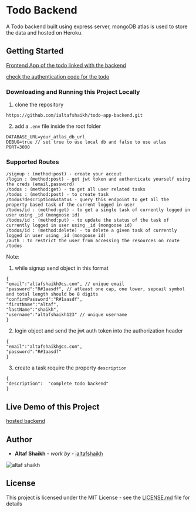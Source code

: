 
# Todo Backend

A Todo backend built using express server, mongoDB atlas is used to store the data and hosted on Heroku.

## Getting Started

[Frontend App of the todo linked with the backend](https://ialtafshaikh.github.io/todo-app-frontend/)

[check the authentication code for the todo](https://github.com/ialtafshaikh/authentication-backend)

### Downloading and Running this Project Locally
1. clone the repository
```
https://github.com/ialtafshaikh/todo-app-backend.git
```
2. add a ``.env`` file inside the root folder
```
DATABASE_URL=your_atlas_db_url
DEBUG=true // set true to use local db and false to use atlas
PORT=3000
```

### Supported Routes

```
/signup : (method:post) - create your accout
/login : (method:post) - get jwt token and authenticate yourself using the creds (email,password)
/todos : (method:get) - to get all user related tasks
/todos : (method:post) - to create task
/todos?description&status - query this endpoint to get all the property based task of the current logged in user
/todos/id : (method:get) - to get a single task of currently logged in user using _id (mongoose id)
/todos/id : (method:put) - to update the status of the task of currently logged in user using _id (mongoose id)
/todos/id : (method:delete) - to delete a given task of currently logged in user using _id (mongoose id)
/auth : to restrict the user from accessing the resources on route /todos
```
Note:
1. while signup send object in this format
```
{
"email":"altafshaikh@cs.com", // unique email
"password":"R#1aasdf", // atleast one cap, one lower, sepcail symbol and total length should be 8 digits
"confirmPassword":"R#1aasdf",
"firstName":"altaf",
"lastName":"shaikh",
"username":"altafshaikh123" // unique username
}
```
2. login object and send the jwt auth token into the authorization header
```
{
"email":"altafshaikh@cs.com",
"password":"R#1aasdf"
}
```
3. create a task require the property ``description``
```
{
"description":  "complete todo backend"
}
```


## Live Demo of this Project
[hosted backend](https://todo-rest-api-backend.herokuapp.com/)

## Author

* **Altaf Shaikh** - *work by* - [ialtafshaikh](https://github.com/ialtafshaikh)

![altaf shaikh](https://raw.githubusercontent.com/ialtafshaikh/static-files/master/coollogo_com-327551664.png)


## License

This project is licensed under the MIT License - see the [LICENSE.md](LICENSE.md) file for details
